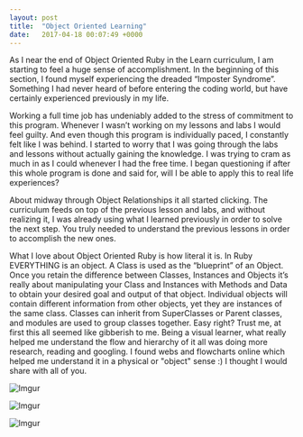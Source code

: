 ```yaml
---
layout: post
title:  "Object Oriented Learning"
date:   2017-04-18 00:07:49 +0000
---
```



As I near the end of Object Oriented Ruby in the Learn curriculum, I am starting to feel a huge sense of accomplishment. In the beginning of this section, I found myself experiencing the dreaded “Imposter Syndrome”. Something I had never heard of before entering the coding world, but have certainly experienced previously in my life.

Working a full time job has undeniably added to the stress of commitment to this program. Whenever I wasn’t working on my lessons and labs I would feel guilty. And even though this program is individually paced, I constantly felt like I was behind. I started to worry that I was going through the labs and lessons without actually gaining the knowledge. I was trying to cram as much in as I could whenever I had the free time. I began questioning if after this whole program is done and said for, will I be able to apply this to real life experiences?

About midway through Object Relationships it all started clicking. The curriculum feeds on top of the previous lesson and labs, and without realizing it, I was already using what I learned previously in order to solve the next step. You truly needed to understand the previous lessons in order to accomplish the new ones.

What I love about Object Oriented Ruby is how literal it is. In Ruby EVERYTHING is an object. A Class is used as the “blueprint” of an Object. Once you retain the difference between Classes, Instances and Objects it’s really about manipulating your Class and Instances with Methods and Data to obtain your desired goal and output of that object. Individual objects will contain different information from other objects, yet they are instances of the same class. Classes can inherit from SuperClasses or Parent classes, and modules are used to group classes together. Easy right? Trust me, at first this all seemed like gibberish to me. Being a visual learner, what really helped me understand the flow and hierarchy of it all was doing more research, reading and googling. I found webs and flowcharts online which helped me understand it in a physical or "object" sense :) I thought I would share with all of you.

![Imgur](http://i.imgur.com/b2grwod.png)

![Imgur](http://i.imgur.com/2j4huIF.png)

![Imgur](http://i.imgur.com/Kukug09.png)
